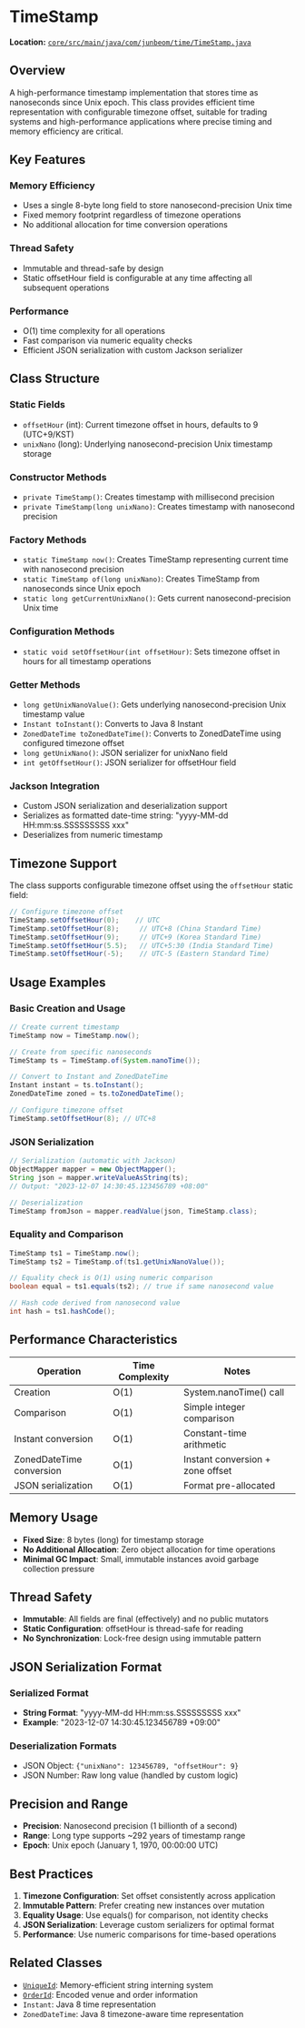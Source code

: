 # TimeStamp

**Location:** [`core/src/main/java/com/junbeom/time/TimeStamp.java`](../../../../core/src/main/java/com/junbeom/common/time/TimeStamp.java)

## Overview

A high-performance timestamp implementation that stores time as nanoseconds since Unix epoch. This class provides efficient time representation with configurable timezone offset, suitable for trading systems and high-performance applications where precise timing and memory efficiency are critical.

## Key Features

### Memory Efficiency
- Uses a single 8-byte long field to store nanosecond-precision Unix time
- Fixed memory footprint regardless of timezone operations
- No additional allocation for time conversion operations

### Thread Safety
- Immutable and thread-safe by design
- Static offsetHour field is configurable at any time affecting all subsequent operations

### Performance
- O(1) time complexity for all operations
- Fast comparison via numeric equality checks
- Efficient JSON serialization with custom Jackson serializer

## Class Structure

### Static Fields
- `offsetHour` (int): Current timezone offset in hours, defaults to 9 (UTC+9/KST)
- `unixNano` (long): Underlying nanosecond-precision Unix timestamp storage

### Constructor Methods
- `private TimeStamp()`: Creates timestamp with millisecond precision
- `private TimeStamp(long unixNano)`: Creates timestamp with nanosecond precision

### Factory Methods
- `static TimeStamp now()`: Creates TimeStamp representing current time with nanosecond precision
- `static TimeStamp of(long unixNano)`: Creates TimeStamp from nanoseconds since Unix epoch
- `static long getCurrentUnixNano()`: Gets current nanosecond-precision Unix time

### Configuration Methods
- `static void setOffsetHour(int offsetHour)`: Sets timezone offset in hours for all timestamp operations

### Getter Methods
- `long getUnixNanoValue()`: Gets underlying nanosecond-precision Unix timestamp value
- `Instant toInstant()`: Converts to Java 8 Instant
- `ZonedDateTime toZonedDateTime()`: Converts to ZonedDateTime using configured timezone offset
- `long getUnixNano()`: JSON serializer for unixNano field
- `int getOffsetHour()`: JSON serializer for offsetHour field

### Jackson Integration
- Custom JSON serialization and deserialization support
- Serializes as formatted date-time string: "yyyy-MM-dd HH:mm:ss.SSSSSSSSS xxx"
- Deserializes from numeric timestamp

## Timezone Support

The class supports configurable timezone offset using the `offsetHour` static field:

```java
// Configure timezone offset
TimeStamp.setOffsetHour(0);    // UTC
TimeStamp.setOffsetHour(8);     // UTC+8 (China Standard Time)
TimeStamp.setOffsetHour(9);     // UTC+9 (Korea Standard Time)
TimeStamp.setOffsetHour(5.5);   // UTC+5:30 (India Standard Time)
TimeStamp.setOffsetHour(-5);    // UTC-5 (Eastern Standard Time)
```

## Usage Examples

### Basic Creation and Usage
```java
// Create current timestamp
TimeStamp now = TimeStamp.now();

// Create from specific nanoseconds
TimeStamp ts = TimeStamp.of(System.nanoTime());

// Convert to Instant and ZonedDateTime
Instant instant = ts.toInstant();
ZonedDateTime zoned = ts.toZonedDateTime();

// Configure timezone offset
TimeStamp.setOffsetHour(8); // UTC+8
```

### JSON Serialization
```java
// Serialization (automatic with Jackson)
ObjectMapper mapper = new ObjectMapper();
String json = mapper.writeValueAsString(ts);
// Output: "2023-12-07 14:30:45.123456789 +08:00"

// Deserialization
TimeStamp fromJson = mapper.readValue(json, TimeStamp.class);
```

### Equality and Comparison
```java
TimeStamp ts1 = TimeStamp.now();
TimeStamp ts2 = TimeStamp.of(ts1.getUnixNanoValue());

// Equality check is O(1) using numeric comparison
boolean equal = ts1.equals(ts2); // true if same nanosecond value

// Hash code derived from nanosecond value
int hash = ts1.hashCode();
```

## Performance Characteristics

| Operation | Time Complexity | Notes |
|-----------|----------------|--------|
| Creation | O(1) | System.nanoTime() call |
| Comparison | O(1) | Simple integer comparison |
| Instant conversion | O(1) | Constant-time arithmetic |
| ZonedDateTime conversion | O(1) | Instant conversion + zone offset |
| JSON serialization | O(1) | Format pre-allocated |

## Memory Usage

- **Fixed Size**: 8 bytes (long) for timestamp storage
- **No Additional Allocation**: Zero object allocation for time operations
- **Minimal GC Impact**: Small, immutable instances avoid garbage collection pressure

## Thread Safety

- **Immutable**: All fields are final (effectively) and no public mutators
- **Static Configuration**: offsetHour is thread-safe for reading
- **No Synchronization**: Lock-free design using immutable pattern

## JSON Serialization Format

### Serialized Format
- **String Format**: "yyyy-MM-dd HH:mm:ss.SSSSSSSSS xxx"
- **Example**: "2023-12-07 14:30:45.123456789 +09:00"

### Deserialization Formats
- JSON Object: `{"unixNano": 123456789, "offsetHour": 9}`
- JSON Number: Raw long value (handled by custom logic)

## Precision and Range

- **Precision**: Nanosecond precision (1 billionth of a second)
- **Range**: Long type supports ~292 years of timestamp range
- **Epoch**: Unix epoch (January 1, 1970, 00:00:00 UTC)

## Best Practices

1. **Timezone Configuration**: Set offset consistently across application
2. **Immutable Pattern**: Prefer creating new instances over mutation
3. **Equality Usage**: Use equals() for comparison, not identity checks
4. **JSON Serialization**: Leverage custom serializers for optimal format
5. **Performance**: Use numeric comparisons for time-based operations

## Related Classes

- [`UniqueId`](./UniqueId.md): Memory-efficient string interning system
- [`OrderId`](./OrderId.md): Encoded venue and order information
- `Instant`: Java 8 time representation
- `ZonedDateTime`: Java 8 timezone-aware time representation